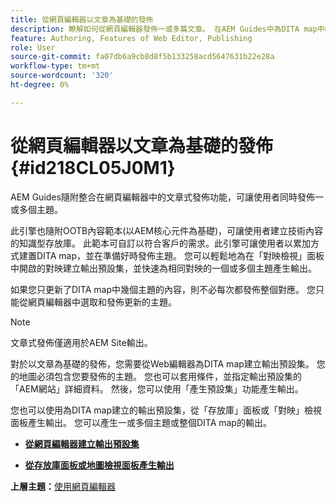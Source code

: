 ```yaml
---
title: 從網頁編輯器以文章為基礎的發佈
description: 瞭解如何從網頁編輯器發佈一或多篇文章。 在AEM Guides中為DITA map中的一個或多個主題產生輸出。
feature: Authoring, Features of Web Editor, Publishing
role: User
source-git-commit: fa07db6a9cb8d8f5b133258acd5647631b22e28a
workflow-type: tm+mt
source-wordcount: '320'
ht-degree: 0%

---
```


# 從網頁編輯器以文章為基礎的發佈 {#id218CL05J0M1}

AEM Guides隨附整合在網頁編輯器中的文章式發佈功能，可讓使用者同時發佈一或多個主題。

此引擎也隨附OOTB內容範本(以AEM核心元件為基礎)，可讓使用者建立技術內容的知識型存放庫。 此範本可自訂以符合客戶的需求。此引擎可讓使用者以累加方式建置DITA map，並在準備好時發佈主題。 您可以輕鬆地為在「對映檢視」面板中開啟的對映建立輸出預設集，並快速為相同對映的一個或多個主題產生輸出。

如果您只更新了DITA map中幾個主題的內容，則不必每次都發佈整個對應。 您只能從網頁編輯器中選取和發佈更新的主題。

>[!NOTE]
>
> 文章式發佈僅適用於AEM Site輸出。

對於以文章為基礎的發佈，您需要從Web編輯器為DITA map建立輸出預設集。 您的地圖必須包含您要發佈的主題。 您也可以套用條件，並指定輸出預設集的「AEM網站」詳細資料。 然後，您可以使用「產生預設集」功能產生輸出。

您也可以使用為DITA map建立的輸出預設集，從「存放庫」面板或「對映」檢視面板產生輸出。 您可以產生一或多個主題或整個DITA map的輸出。

- **[從網頁編輯器建立輸出預設集](web-editor-article-publishing-presets.md)**

- **[從存放庫面板或地圖檢視面板產生輸出](web-editor-article-publishing-output.md)**


**上層主題：**[&#x200B;使用網頁編輯器](web-editor.md)
